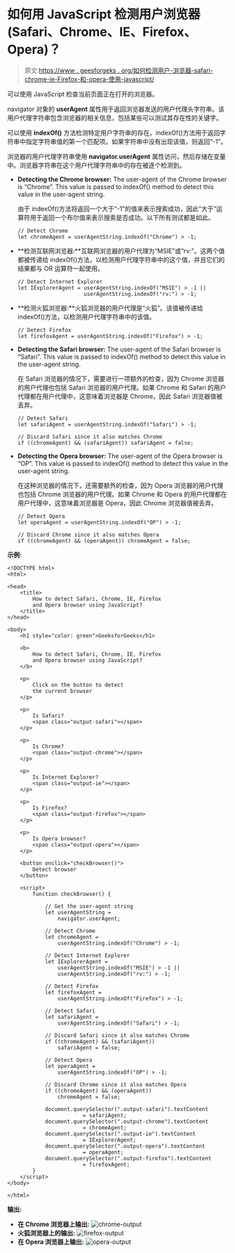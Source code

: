 # 如何用 JavaScript 检测用户浏览器(Safari、Chrome、IE、Firefox、Opera)？

> 原文:[https://www . geesforgeks . org/如何检测用户-浏览器-safari-chrome-ie-Firefox-和-opera-使用-javascript/](https://www.geeksforgeeks.org/how-to-detect-the-user-browser-safari-chrome-ie-firefox-and-opera-using-javascript/)

可以使用 JavaScript 检查当前页面正在打开的浏览器。

navigator 对象的 **userAgent** 属性用于返回浏览器发送的用户代理头字符串。该用户代理字符串包含浏览器的相关信息，包括某些可以测试其存在性的关键字。

可以使用 **indexOf()** 方法检测特定用户字符串的存在。indexOf()方法用于返回字符串中指定字符串值的第一个匹配项。如果字符串中没有出现该值，则返回“-1”。

浏览器的用户代理字符串使用 **navigator.userAgent** 属性访问，然后存储在变量中。浏览器字符串在这个用户代理字符串中的存在被逐个检测到。

*   **Detecting the Chrome browser:** The user-agent of the Chrome browser is “Chrome”. This value is passed to indexOf() method to detect this value in the user-agent string.

    由于 indexOf()方法将返回一个大于“-1”的值来表示搜索成功，因此“大于”运算符用于返回一个布尔值来表示搜索是否成功。以下所有测试都是如此。

    ```
    // Detect Chrome
    let chromeAgent = userAgentString.indexOf("Chrome") > -1;
    ```

*   **检测互联网浏览器:**互联网浏览器的用户代理为“MSIE”或“rv:”。这两个值都被传递给 indexOf()方法，以检测用户代理字符串中的这个值，并且它们的结果都与 OR 运算符一起使用。

    ```
    // Detect Internet Explorer
    let IExplorerAgent = userAgentString.indexOf("MSIE") > -1 || 
                         userAgentString.indexOf("rv:") > -1;
    ```

*   **检测火狐浏览器:**火狐浏览器的用户代理是“火狐”。该值被传递给 indexOf()方法，以检测用户代理字符串中的该值。

    ```
    // Detect Firefox
    let firefoxAgent = userAgentString.indexOf("Firefox") > -1;
    ```

*   **Detecting the Safari browser:** The user-agent of the Safari browser is “Safari”. This value is passed to indexOf() method to detect this value in the user-agent string.

    在 Safari 浏览器的情况下，需要进行一项额外的检查，因为 Chrome 浏览器的用户代理也包括 Safari 浏览器的用户代理。如果 Chrome 和 Safari 的用户代理都在用户代理中，这意味着浏览器是 Chrome，因此 Safari 浏览器值被丢弃。

    ```
    // Detect Safari
    let safariAgent = userAgentString.indexOf("Safari") > -1;

    // Discard Safari since it also matches Chrome
    if ((chromeAgent) && (safariAgent)) safariAgent = false;
    ```

*   **Detecting the Opera browser:** The user-agent of the Opera browser is “OP”. This value is passed to indexOf() method to detect this value in the user-agent string.

    在这种浏览器的情况下，还需要额外的检查，因为 Opera 浏览器的用户代理也包括 Chrome 浏览器的用户代理。如果 Chrome 和 Opera 的用户代理都在用户代理中，这意味着浏览器是 Opera，因此 Chrome 浏览器值被丢弃。

    ```
    // Detect Opera
    let operaAgent = userAgentString.indexOf("OP") > -1;

    // Discard Chrome since it also matches Opera        
    if ((chromeAgent) && (operaAgent)) chromeAgent = false;
    ```

**示例:**

```
<!DOCTYPE html>
<html>

<head>
    <title>
        How to detect Safari, Chrome, IE, Firefox
        and Opera browser using JavaScript?
    </title>
</head>

<body>
    <h1 style="color: green">GeeksforGeeks</h1>

    <b>
        How to detect Safari, Chrome, IE, Firefox
        and Opera browser using JavaScript?
    </b>

    <p>
        Click on the button to detect
        the current browser
    </p>

    <p>
        Is Safari? 
        <span class="output-safari"></span>
    </p>

    <p>
        Is Chrome? 
        <span class="output-chrome"></span>
    </p>

    <p>
        Is Internet Explorer? 
        <span class="output-ie"></span>
    </p>

    <p>
        Is Firefox? 
        <span class="output-firefox"></span>
    </p>

    <p>
        Is Opera browser? 
        <span class="output-opera"></span>
    </p>

    <button onclick="checkBrowser()">
        Detect browser
    </button>

    <script>
        function checkBrowser() {

            // Get the user-agent string
            let userAgentString = 
                navigator.userAgent;

            // Detect Chrome
            let chromeAgent = 
                userAgentString.indexOf("Chrome") > -1;

            // Detect Internet Explorer
            let IExplorerAgent = 
                userAgentString.indexOf("MSIE") > -1 || 
                userAgentString.indexOf("rv:") > -1;

            // Detect Firefox
            let firefoxAgent = 
                userAgentString.indexOf("Firefox") > -1;

            // Detect Safari
            let safariAgent = 
                userAgentString.indexOf("Safari") > -1;

            // Discard Safari since it also matches Chrome
            if ((chromeAgent) && (safariAgent)) 
                safariAgent = false;

            // Detect Opera
            let operaAgent = 
                userAgentString.indexOf("OP") > -1;

            // Discard Chrome since it also matches Opera     
            if ((chromeAgent) && (operaAgent)) 
                chromeAgent = false;

            document.querySelector(".output-safari").textContent
                        = safariAgent;
            document.querySelector(".output-chrome").textContent
                        = chromeAgent;
            document.querySelector(".output-ie").textContent
                        = IExplorerAgent;
            document.querySelector(".output-opera").textContent
                        = operaAgent;
            document.querySelector(".output-firefox").textContent
                        = firefoxAgent;
        }
    </script>
</body>

</html>
```

**输出:**

*   **在 Chrome 浏览器上输出:**
    ![chrome-output](img/7c96638356aecc0f79eb78a7a0205cd9.png)
*   **火狐浏览器上的输出:**
    ![firefox-output](img/5cce0f85c71c6bb953b0a66c1e384f6b.png)
*   **在 Opera 浏览器上输出:**
    ![opera-output](img/c2d2a996f79cdf792462789bfdc83143.png)